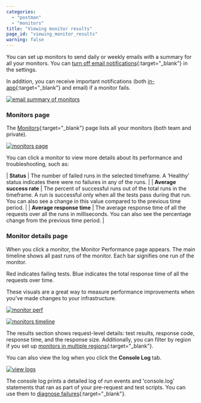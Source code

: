 ```yaml
---
categories:
  - "postman"
  - "monitors"
title: "Viewing monitor results"
page_id: "viewing_monitor_results"
warning: false
---
```


You can set up monitors to send daily or weekly emails with a summary for all your monitors. You can [turn off email notifications](/docs/postman/monitors/setting_up_monitor){:target="_blank"} in the settings. 

In addition, you can receive important notifications (both [in-app](/docs/postman/notifications){:target="_blank"} and email) if a monitor fails.

[![email summary of monitors](https://s3.amazonaws.com/postman-static-getpostman-com/postman-docs/monitoring-email-results1.png)](https://s3.amazonaws.com/postman-static-getpostman-com/postman-docs/monitoring-email-results1.png)

### Monitors page

The [Monitors](https://monitor.getpostman.com/){:target="_blank"} page lists all your monitors (both team and private). 

[![monitors page](https://s3.amazonaws.com/postman-static-getpostman-com/postman-docs/monitoring-results-page.png)](https://s3.amazonaws.com/postman-static-getpostman-com/postman-docs/monitoring-results-page.png)

You can click a monitor to view more details about its performance and troubleshooting, such as:

| **Status** | The number of failed runs in the selected timeframe. A ‘Healthy’ status indicates there were no failures in any of the runs. |
| **Average success rate** | The percent of successful runs out of the total runs in the timeframe. A run is successful only when all the tests pass during that run. You can also see a change in this value compared to the previous time period. |
| **Average response time** | The average response time of all the requests over all the runs in milliseconds. You can also see the percentage change from the previous time period. |

### Monitor details page

When you click a monitor, the Monitor Performance page appears. The main timeline shows all past runs of the monitor. Each bar signifies one run of the monitor. 

Red indicates failing tests. Blue indicates the total response time of all the requests over time. 

These visuals are a great way to measure performance improvements when you’ve made changes to your infrastructure.

[![monitor perf](https://s3.amazonaws.com/postman-static-getpostman-com/postman-docs/monitor-perf-page.png)](https://s3.amazonaws.com/postman-static-getpostman-com/postman-docs/monitor-perf-page.png)

[![monitors timeline](https://s3.amazonaws.com/postman-static-getpostman-com/postman-docs/monitoring-results-page.png)](https://s3.amazonaws.com/postman-static-getpostman-com/postman-docs/monitoring-results-page.png)

The results section shows request-level details: test results, response code, response time, and the response size. Additionally, you can filter by region if you set up [monitors in multiple regions](/docs/postman/monitors/intro_monitors#monitoring-resources-in-multiple-regions){:target="_blank"}.

You can also view the log when you click the **Console Log** tab.

[![view logs](https://s3.amazonaws.com/postman-static-getpostman-com/postman-docs/59042622.png)](https://s3.amazonaws.com/postman-static-getpostman-com/postman-docs/59042622.png)

The console log prints a detailed log of run events and 'console.log' statements that ran as part of your pre-request and test scripts. You can use them to [diagnose failures](/docs/postman/monitors/troubleshooting_monitors){:target="_blank"}.
